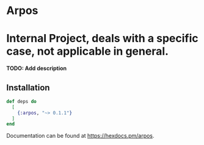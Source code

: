 # Arpos

# Internal Project, deals with a specific case, not applicable in general.

**TODO: Add description**

## Installation

```elixir
def deps do
  [
    {:arpos, "~> 0.1.1"}
  ]
end
```

Documentation can be found at <https://hexdocs.pm/arpos>.
